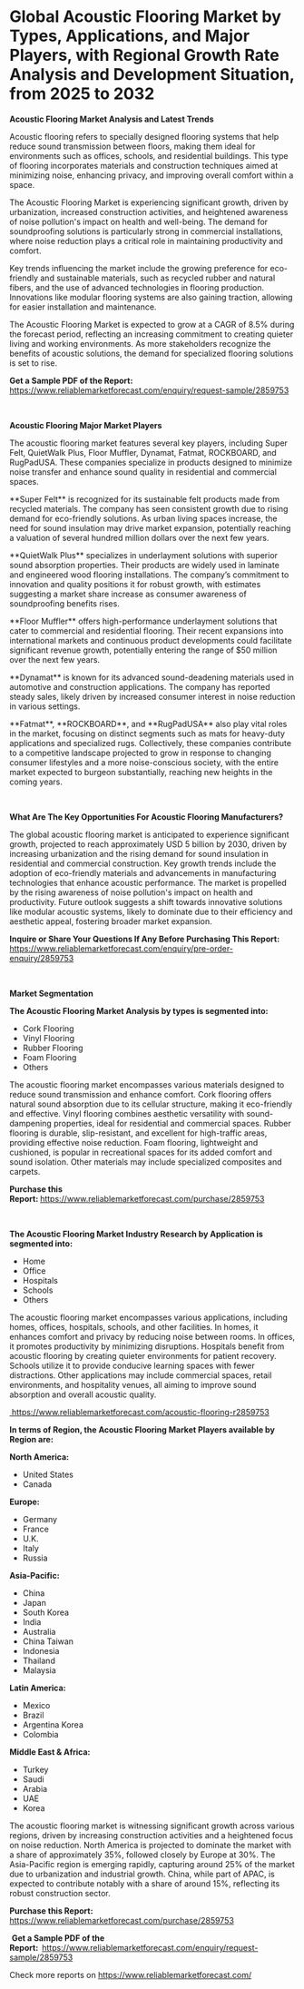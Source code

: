 <p><h1>Global Acoustic Flooring Market by Types, Applications, and Major Players, with Regional Growth Rate Analysis and Development Situation, from 2025 to 2032</h1></p><p><strong>Acoustic Flooring Market Analysis and Latest Trends</strong></p>
<p><p>Acoustic flooring refers to specially designed flooring systems that help reduce sound transmission between floors, making them ideal for environments such as offices, schools, and residential buildings. This type of flooring incorporates materials and construction techniques aimed at minimizing noise, enhancing privacy, and improving overall comfort within a space.</p><p>The Acoustic Flooring Market is experiencing significant growth, driven by urbanization, increased construction activities, and heightened awareness of noise pollution's impact on health and well-being. The demand for soundproofing solutions is particularly strong in commercial installations, where noise reduction plays a critical role in maintaining productivity and comfort.</p><p>Key trends influencing the market include the growing preference for eco-friendly and sustainable materials, such as recycled rubber and natural fibers, and the use of advanced technologies in flooring production. Innovations like modular flooring systems are also gaining traction, allowing for easier installation and maintenance. </p><p>The Acoustic Flooring Market is expected to grow at a CAGR of 8.5% during the forecast period, reflecting an increasing commitment to creating quieter living and working environments. As more stakeholders recognize the benefits of acoustic solutions, the demand for specialized flooring solutions is set to rise.</p></p>
<p><strong>Get a Sample PDF of the Report:&nbsp;</strong> <a href="https://www.reliablemarketforecast.com/enquiry/request-sample/2859753?utm_campaign=2308&utm_medium=2&utm_source=Github&utm_content=ia&utm_term=12032025&utm_id=acoustic-flooring">https://www.reliablemarketforecast.com/enquiry/request-sample/2859753</a></p>
<p>&nbsp;</p>
<p><strong>Acoustic Flooring Major Market Players</strong></p>
<p><p>The acoustic flooring market features several key players, including Super Felt, QuietWalk Plus, Floor Muffler, Dynamat, Fatmat, ROCKBOARD, and RugPadUSA. These companies specialize in products designed to minimize noise transfer and enhance sound quality in residential and commercial spaces.</p><p>**Super Felt** is recognized for its sustainable felt products made from recycled materials. The company has seen consistent growth due to rising demand for eco-friendly solutions. As urban living spaces increase, the need for sound insulation may drive market expansion, potentially reaching a valuation of several hundred million dollars over the next few years.</p><p>**QuietWalk Plus** specializes in underlayment solutions with superior sound absorption properties. Their products are widely used in laminate and engineered wood flooring installations. The company’s commitment to innovation and quality positions it for robust growth, with estimates suggesting a market share increase as consumer awareness of soundproofing benefits rises.</p><p>**Floor Muffler** offers high-performance underlayment solutions that cater to commercial and residential flooring. Their recent expansions into international markets and continuous product developments could facilitate significant revenue growth, potentially entering the range of $50 million over the next few years.</p><p>**Dynamat** is known for its advanced sound-deadening materials used in automotive and construction applications. The company has reported steady sales, likely driven by increased consumer interest in noise reduction in various settings. </p><p>**Fatmat**, **ROCKBOARD**, and **RugPadUSA** also play vital roles in the market, focusing on distinct segments such as mats for heavy-duty applications and specialized rugs. Collectively, these companies contribute to a competitive landscape projected to grow in response to changing consumer lifestyles and a more noise-conscious society, with the entire market expected to burgeon substantially, reaching new heights in the coming years.</p></p>
<p>&nbsp;</p>
<p><strong>What Are The Key Opportunities For Acoustic Flooring Manufacturers?</strong></p>
<p><p>The global acoustic flooring market is anticipated to experience significant growth, projected to reach approximately USD 5 billion by 2030, driven by increasing urbanization and the rising demand for sound insulation in residential and commercial construction. Key growth trends include the adoption of eco-friendly materials and advancements in manufacturing technologies that enhance acoustic performance. The market is propelled by the rising awareness of noise pollution's impact on health and productivity. Future outlook suggests a shift towards innovative solutions like modular acoustic systems, likely to dominate due to their efficiency and aesthetic appeal, fostering broader market expansion.</p></p>
<p><strong>Inquire or Share Your Questions If Any Before Purchasing This Report:</strong> <a href="https://www.reliablemarketforecast.com/enquiry/pre-order-enquiry/2859753?utm_campaign=2308&utm_medium=2&utm_source=Github&utm_content=ia&utm_term=12032025&utm_id=acoustic-flooring">https://www.reliablemarketforecast.com/enquiry/pre-order-enquiry/2859753</a></p>
<p>&nbsp;</p>
<p><strong>Market Segmentation</strong></p>
<p><strong>The Acoustic Flooring Market Analysis by types is segmented into:</strong></p>
<p><ul><li>Cork Flooring</li><li>Vinyl Flooring</li><li>Rubber Flooring</li><li>Foam Flooring</li><li>Others</li></ul></p>
<p><p>The acoustic flooring market encompasses various materials designed to reduce sound transmission and enhance comfort. Cork flooring offers natural sound absorption due to its cellular structure, making it eco-friendly and effective. Vinyl flooring combines aesthetic versatility with sound-dampening properties, ideal for residential and commercial spaces. Rubber flooring is durable, slip-resistant, and excellent for high-traffic areas, providing effective noise reduction. Foam flooring, lightweight and cushioned, is popular in recreational spaces for its added comfort and sound isolation. Other materials may include specialized composites and carpets.</p></p>
<p><strong>Purchase this Report:&nbsp;</strong><a href="https://www.reliablemarketforecast.com/purchase/2859753?utm_campaign=2308&utm_medium=2&utm_source=Github&utm_content=ia&utm_term=12032025&utm_id=acoustic-flooring">https://www.reliablemarketforecast.com/purchase/2859753</a></p>
<p>&nbsp;</p>
<p><strong>The Acoustic Flooring Market Industry Research by Application is segmented into:</strong></p>
<p><ul><li>Home</li><li>Office</li><li>Hospitals</li><li>Schools</li><li>Others</li></ul></p>
<p><p>The acoustic flooring market encompasses various applications, including homes, offices, hospitals, schools, and other facilities. In homes, it enhances comfort and privacy by reducing noise between rooms. In offices, it promotes productivity by minimizing disruptions. Hospitals benefit from acoustic flooring by creating quieter environments for patient recovery. Schools utilize it to provide conducive learning spaces with fewer distractions. Other applications may include commercial spaces, retail environments, and hospitality venues, all aiming to improve sound absorption and overall acoustic quality.</p></p>
<p><a href="https://www.reliablemarketforecast.com/acoustic-flooring-r2859753?utm_campaign=2308&utm_medium=2&utm_source=Github&utm_content=ia&utm_term=12032025&utm_id=acoustic-flooring">&nbsp;https://www.reliablemarketforecast.com/acoustic-flooring-r2859753</a></p>
<p><strong>In terms of Region, the Acoustic Flooring Market Players available by Region are:</strong></p>
<p>
    <p> <strong> North America: </strong>
        <ul>
            <li>United States</li>
            <li>Canada</li>
        </ul>
        </p> 
    <p> <strong> Europe: </strong>
        <ul>
            <li>Germany</li>
            <li>France</li>
            <li>U.K.</li>
            <li>Italy</li>
            <li>Russia</li>
        </ul>
        </p> 
    <p> <strong> Asia-Pacific: </strong>
        <ul>
            <li>China</li>
            <li>Japan</li>
            <li>South Korea</li>
            <li>India</li>
            <li>Australia</li>
            <li>China Taiwan</li>
            <li>Indonesia</li>
            <li>Thailand</li>
            <li>Malaysia</li>
        </ul>
        </p> 
    <p> <strong> Latin America: </strong>
        <ul>
            <li>Mexico</li>
            <li>Brazil</li>
            <li>Argentina Korea</li>
            <li>Colombia</li>
        </ul>
        </p> 
    <p> <strong> Middle East & Africa: </strong>
        <ul>
            <li>Turkey</li>
            <li>Saudi</li>
            <li>Arabia</li>
            <li>UAE</li>
            <li>Korea</li>
        </ul>
    </p>
    </p>
<p><p>The acoustic flooring market is witnessing significant growth across various regions, driven by increasing construction activities and a heightened focus on noise reduction. North America is projected to dominate the market with a share of approximately 35%, followed closely by Europe at 30%. The Asia-Pacific region is emerging rapidly, capturing around 25% of the market due to urbanization and industrial growth. China, while part of APAC, is expected to contribute notably with a share of around 15%, reflecting its robust construction sector.</p></p>
<p><strong>Purchase this Report: </strong><a href="https://www.reliablemarketforecast.com/purchase/2859753?utm_campaign=2308&utm_medium=2&utm_source=Github&utm_content=ia&utm_term=12032025&utm_id=acoustic-flooring">https://www.reliablemarketforecast.com/purchase/2859753</a></p>
<p>&nbsp;<strong>Get a Sample PDF of the Report:&nbsp;&nbsp;</strong><a href="https://www.reliablemarketforecast.com/enquiry/request-sample/2859753?utm_campaign=2308&utm_medium=2&utm_source=Github&utm_content=ia&utm_term=12032025&utm_id=acoustic-flooring">https://www.reliablemarketforecast.com/enquiry/request-sample/2859753</a></p>
<p><strong></strong></p>
<p>Check more reports on <a href="https://www.reliablemarketforecast.com/?utm_campaign=2308&utm_medium=2&utm_source=Github&utm_content=ia&utm_term=12032025&utm_id=acoustic-flooring">https://www.reliablemarketforecast.com/</a></p>